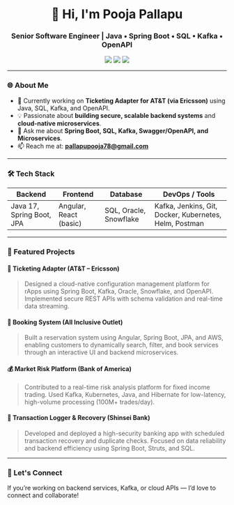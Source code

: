 
<h1 align="center">👋 Hi, I'm Pooja Pallapu</h1>
<h3 align="center">Senior Software Engineer | Java • Spring Boot • SQL • Kafka • OpenAPI</h3>

<p align="center">
  <a href="https://www.linkedin.com/in/pooja-pallapu"><img src="https://img.shields.io/badge/LinkedIn-blue?style=flat&logo=linkedin"></a>
  <a href="mailto:pallapupooja78@gmail.com"><img src="https://img.shields.io/badge/Email-grey?style=flat&logo=gmail"></a>
  <a href="https://github.com/Pooja-P10"><img src="https://img.shields.io/github/followers/Pooja-P10?label=GitHub&style=social"></a>
</p>

---

### 🌐 About Me

- 🔭 Currently working on **Ticketing Adapter for AT&T (via Ericsson)** using Java, SQL, Kafka, and OpenAPI.
- 💡 Passionate about **building secure, scalable backend systems** and **cloud-native microservices**.
- 💬 Ask me about **Spring Boot, SQL, Kafka, Swagger/OpenAPI, and Microservices**.
- 📫 Reach me at: **pallapupooja78@gmail.com**

---

### 🛠️ Tech Stack

| Backend      | Frontend       | Database     | DevOps / Tools        |
|--------------|----------------|--------------|------------------------|
| Java 17, Spring Boot, JPA | Angular, React (basic) | SQL, Oracle, Snowflake | Kafka, Jenkins, Git, Docker, Kubernetes, Helm, Postman |

---

### 📌 Featured Projects

#### 🎫 Ticketing Adapter (AT&T – Ericsson)
> Designed a cloud-native configuration management platform for rApps using Spring Boot, Kafka, Oracle, Snowflake, and OpenAPI. Implemented secure REST APIs with schema validation and real-time data streaming.

#### 🧾 Booking System (All Inclusive Outlet)
> Built a reservation system using Angular, Spring Boot, JPA, and AWS, enabling customers to dynamically search, filter, and book services through an interactive UI and backend microservices.

#### 💰 Market Risk Platform (Bank of America)
> Contributed to a real-time risk analysis platform for fixed income trading. Used Kafka, Kubernetes, Java, and Hibernate for low-latency, high-volume processing (100M+ trades/day).

#### 🔄 Transaction Logger & Recovery (Shinsei Bank)
> Developed and deployed a high-security banking app with scheduled transaction recovery and duplicate checks. Focused on data reliability and backend efficiency using Spring Boot, Struts, and SQL.

---

### 🌟 Let's Connect

If you’re working on backend services, Kafka, or cloud APIs — I’d love to connect and collaborate!
